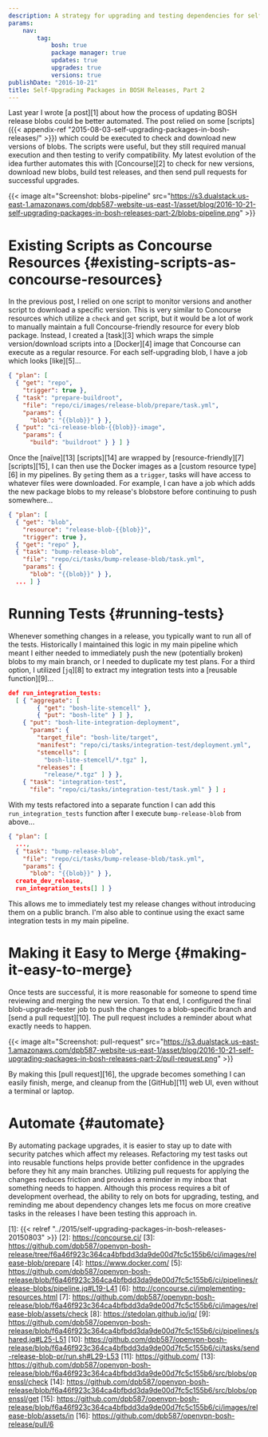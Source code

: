 ```yaml
---
description: A strategy for upgrading and testing dependencies for self-sustaining packages.
params:
    nav:
        tag:
            bosh: true
            package manager: true
            updates: true
            upgrades: true
            versions: true
publishDate: "2016-10-21"
title: Self-Upgrading Packages in BOSH Releases, Part 2
---
```


Last year I wrote [a post][1] about how the process of updating BOSH release blobs could be better automated. The post relied on some [scripts]({{< appendix-ref "2015-08-03-self-upgrading-packages-in-bosh-releases/" >}}) which could be executed to check and download new versions of blobs. The scripts were useful, but they still required manual execution and then testing to verify compatibility. My latest evolution of the idea further automates this with [Concourse][2] to check for new versions, download new blobs, build test releases, and then send pull requests for successful upgrades.

{{< image alt="Screenshot: blobs-pipeline" src="https://s3.dualstack.us-east-1.amazonaws.com/dpb587-website-us-east-1/asset/blog/2016-10-21-self-upgrading-packages-in-bosh-releases-part-2/blobs-pipeline.png" >}}


# Existing Scripts as Concourse Resources {#existing-scripts-as-concourse-resources}

In the previous post, I relied on one script to monitor versions and another script to download a specific version. This is very similar to Concourse resources which utilize a `check` and `get` script, but it would be a lot of work to manually maintain a full Concourse-friendly resource for every blob package. Instead, I created a [task][3] which wraps the simple version/download scripts into a [Docker][4] image that Concourse can execute as a regular resource. For each self-upgrading blob, I have a job which looks [like][5]...

```json
{ "plan": [
  { "get": "repo",
    "trigger": true },
  { "task": "prepare-buildroot",
    "file": "repo/ci/images/release-blob/prepare/task.yml",
    "params": {
      "blob": "{{blob}}" } },
  { "put": "ci-release-blob-{{blob}}-image",
    "params": {
      "build": "buildroot" } } ] }
```

Once the [naïve][13] [scripts][14] are wrapped by [resource-friendly][7] [scripts][15], I can then use the Docker images as a [custom resource type][6] in my pipelines. By `get`ing them as a `trigger`, tasks will have access to whatever files were downloaded. For example, I can have a job which adds the new package blobs to my release's blobstore before continuing to push somewhere...

```json
{ "plan": [
  { "get": "blob",
    "resource": "release-blob-{{blob}}",
    "trigger": true },
  { "get": "repo" },
  { "task": "bump-release-blob",
    "file": "repo/ci/tasks/bump-release-blob/task.yml",
    "params": {
      "blob": "{{blob}}" } },
  ... ] }
```


# Running Tests {#running-tests}

Whenever something changes in a release, you typically want to run all of the tests. Historically I maintained this logic in my main pipeline which meant I either needed to immediately push the new (potentially broken) blobs to my main branch, or I needed to duplicate my test plans. For a third option, I utilized [`jq`][8] to extract my integration tests into a [reusable function][9]...

```json
def run_integration_tests:
  [ { "aggregate": [
        { "get": "bosh-lite-stemcell" },
        { "put": "bosh-lite" } ] },
    { "put": "bosh-lite-integration-deployment",
      "params": {
        "target_file": "bosh-lite/target",
        "manifest": "repo/ci/tasks/integration-test/deployment.yml",
        "stemcells": [
          "bosh-lite-stemcell/*.tgz" ],
        "releases": [
          "release/*.tgz" ] } },
    { "task": "integration-test",
      "file": "repo/ci/tasks/integration-test/task.yml" } ] ;
```

With my tests refactored into a separate function I can add this `run_integration_tests` function after I execute `bump-release-blob` from above...

```json
{ "plan": [
  ...,
  { "task": "bump-release-blob",
    "file": "repo/ci/tasks/bump-release-blob/task.yml",
    "params": {
      "blob": "{{blob}}" } },
  create_dev_release,
  run_integration_tests[] ] }
```

This allows me to immediately test my release changes without introducing them on a public branch. I'm also able to continue using the exact same integration tests in my main pipeline.


# Making it Easy to Merge {#making-it-easy-to-merge}

Once tests are successful, it is more reasonable for someone to spend time reviewing and merging the new version. To that end, I configured the final blob-upgrade-tester job to push the changes to a blob-specific branch and [send a pull request][10]. The pull request includes a reminder about what exactly needs to happen.

{{< image alt="Screenshot: pull-request" src="https://s3.dualstack.us-east-1.amazonaws.com/dpb587-website-us-east-1/asset/blog/2016-10-21-self-upgrading-packages-in-bosh-releases-part-2/pull-request.png" >}}

By making this [pull request][16], the upgrade becomes something I can easily finish, merge, and cleanup from the [GitHub][11] web UI, even without a terminal or laptop.


# Automate {#automate}

By automating package upgrades, it is easier to stay up to date with security patches which affect my releases. Refactoring my test tasks out into reusable functions helps provide better confidence in the upgrades before they hit any main branches. Utilizing pull requests for applying the changes reduces friction and provides a reminder in my inbox that something needs to happen. Although this process requires a bit of development overhead, the ability to rely on bots for upgrading, testing, and reminding me about dependency changes lets me focus on more creative tasks in the releases I have been testing this approach in.


 [1]: {{< relref "../2015/self-upgrading-packages-in-bosh-releases-20150803" >}}
 [2]: https://concourse.ci/
 [3]: https://github.com/dpb587/openvpn-bosh-release/tree/f6a46f923c364ca4bfbdd3da9de00d7fc5c155b6/ci/images/release-blob/prepare
 [4]: https://www.docker.com/
 [5]: https://github.com/dpb587/openvpn-bosh-release/blob/f6a46f923c364ca4bfbdd3da9de00d7fc5c155b6/ci/pipelines/release-blobs/pipeline.jq#L19-L41
 [6]: http://concourse.ci/implementing-resources.html
 [7]: https://github.com/dpb587/openvpn-bosh-release/blob/f6a46f923c364ca4bfbdd3da9de00d7fc5c155b6/ci/images/release-blob/assets/check
 [8]: https://stedolan.github.io/jq/
 [9]: https://github.com/dpb587/openvpn-bosh-release/blob/f6a46f923c364ca4bfbdd3da9de00d7fc5c155b6/ci/pipelines/shared.jq#L25-L51
 [10]: https://github.com/dpb587/openvpn-bosh-release/blob/f6a46f923c364ca4bfbdd3da9de00d7fc5c155b6/ci/tasks/send-release-blob-pr/run.sh#L29-L53
 [11]: https://github.com/
 [13]: https://github.com/dpb587/openvpn-bosh-release/blob/f6a46f923c364ca4bfbdd3da9de00d7fc5c155b6/src/blobs/openssl/check
 [14]: https://github.com/dpb587/openvpn-bosh-release/blob/f6a46f923c364ca4bfbdd3da9de00d7fc5c155b6/src/blobs/openssl/get
 [15]: https://github.com/dpb587/openvpn-bosh-release/blob/f6a46f923c364ca4bfbdd3da9de00d7fc5c155b6/ci/images/release-blob/assets/in
 [16]: https://github.com/dpb587/openvpn-bosh-release/pull/6
